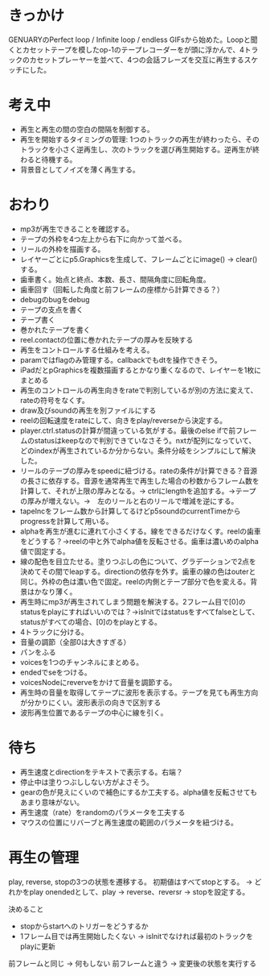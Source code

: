 # きっかけ
GENUARYのPerfect loop / Infinite loop / endless GIFsから始めた。Loopと聞くとカセットテープを模したop-1のテープレコーダーをが頭に浮かんで、4トラックのカセットプレーヤーを並べて、4つの会話フレーズを交互に再生するスケッチにした。

# 考え中
- 再生と再生の間の空白の間隔を制御する。
- 再生を開始するタイミングの管理: 1つのトラックの再生が終わったら、そのトラックを小さく逆再生し、次のトラックを選び再生開始する。逆再生が終わると待機する。
- 背景音としてノイズを薄く再生する。

# おわり
- mp3が再生できることを確認する。
- テープの外枠を4つ左上から右下に向かって並べる。
- リールの外枠を描画する。
- レイヤーごとにp5.Graphicsを生成して、フレームごとにimage() → clear()する。
- 歯車書く。始点と終点、本数、長さ、間隔角度に回転角度。
- 歯車回す（回転した角度と前フレームの座標から計算できる？）
- debugのbugをdebug
- テープの支点を書く
- テープ書く
- 巻かれたテープを書く
- reel.contactの位置に巻かれたテープの厚みを反映する
- 再生をコントロールする仕組みを考える。
- paramではflagのみ管理する。callbackでもdtを操作できそう。
- iPadだとpGraphicsを複数描画するとかなり重くなるので、レイヤーを1枚にまとめる
- 再生のコントロールの再生向きをrateで判別しているが別の方法に変えて、rateの符号をなくす。
- draw及びsoundの再生を別ファイルにする
- reelの回転速度をrateにして、向きをplay/reverseから決定する。
- player.ctrl.statusの計算が間違っている気がする。最後のelse ifで前フレームのstatusはkeepなので判別できていなさそう。nxtが配列になっていて、どのindexが再生されているか分からない。条件分岐をシンプルにして解決した。
- リールのテープの厚みをspeedに紐づける。rateの条件が計算できる？音源の長さに依存する。音源を通常再生で再生した場合の秒数からフレーム数を計算して、それが上限の厚みとなる。→ ctrlにlengthを追加する。→テープの厚みが増えない。→　左のリールと右のリールで増減を逆にする。
- tapeIncをフレーム数から計算してるけどp5soundのcurrentTimeからprogressを計算して用いる。
- alphaを再生が進むに連れて小さくする。線をできるだけなくす。reelの歯車をどうする？→reelの中と外でalpha値を反転させる。歯車は濃いめのalpha値で固定する。
- 線の配色を目立たせる。塗りつぶしの色について、グラデーションで2点を決めてその間でleapする。directionの依存を外す。歯車の線の色はouterと同じ。外枠の色は濃い色で固定。reelの内側とテープ部分で色を変える。背景はかなり薄く。
- 再生時にmp3が再生されてしまう問題を解決する。2フレーム目で[0]のstatusをplayにすればいいのでは？→isInitではstatusをすべてfalseとして、statusがすべての場合、[0]のをplayとする。
- 4トラックに分ける。
- 音量の調節（全部0は大きすぎる）
- パンをふる
- voicesを1つのチャンネルにまとめる。
- endedでseをつける。
- voicesNodeにreverveをかけて音量を調節する。
- 再生時の音量を取得してテープに波形を表示する。テープを見ても再生方向が分かりにくい。波形表示の向きで区別する
- 波形再生位置であるテープの中心に線を引く。

# 待ち
- 再生速度とdirectionをテキストで表示する。右端？
- 停止中は塗りつぶししない方がよさそう。
- gearの色が見えにくいので補色にするか工夫する。alpha値を反転させてもあまり意味がない。
- 再生速度（rate）をrandomのパラメータを工夫する
- マウスの位置にリバーブと再生速度の範囲のパラメータを紐づける。

# 再生の管理
play, reverse, stopの3つの状態を遷移する。
初期値はすべてstopとする。 -> どれかをplay
onendedとして、play -> reverse、reversr -> stopを設定する。

決めること
- stopからstartへのトリガーをどうするか
- 1フレーム目では再生開始したくない -> isInitでなければ最初のトラックをplayに更新

前フレームと同じ -> 何もしない
前フレームと違う -> 変更後の状態を実行する